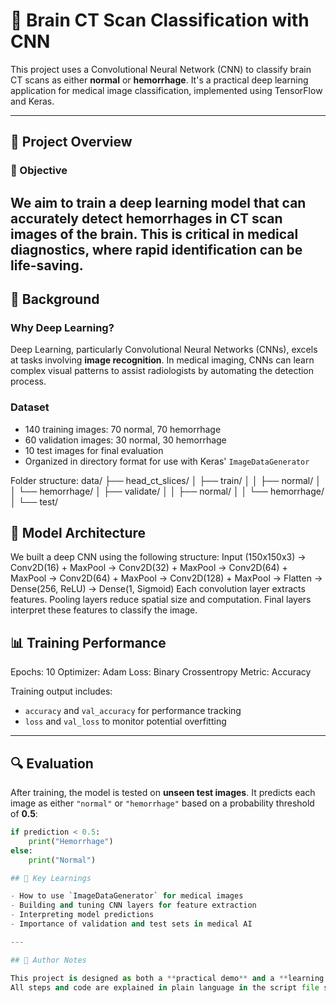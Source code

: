 # 🧠 Brain CT Scan Classification with CNN

This project uses a Convolutional Neural Network (CNN) to classify brain CT scans as either **normal** or **hemorrhage**. It's a practical deep learning application for medical image classification, implemented using TensorFlow and Keras.

---

## 🧾 Project Overview

### 🎯 Objective
We aim to train a deep learning model that can accurately detect hemorrhages in CT scan images of the brain. This is critical in medical diagnostics, where rapid identification can be life-saving.
---

## 🧠 Background

### Why Deep Learning?
Deep Learning, particularly Convolutional Neural Networks (CNNs), excels at tasks involving **image recognition**. In medical imaging, CNNs can learn complex visual patterns to assist radiologists by automating the detection process.

### Dataset
- 140 training images: 70 normal, 70 hemorrhage
- 60 validation images: 30 normal, 30 hemorrhage
- 10 test images for final evaluation
- Organized in directory format for use with Keras' `ImageDataGenerator`

Folder structure:
data/ ├── head_ct_slices/ │ ├── train/ │ │ ├── normal/ │ │ └── hemorrhage/ │ ├── validate/ │ │ ├── normal/ │ │ └── hemorrhage/ │ └── test/

## 🧬 Model Architecture

We built a deep CNN using the following structure:
Input (150x150x3)
→ Conv2D(16) + MaxPool
→ Conv2D(32) + MaxPool
→ Conv2D(64) + MaxPool
→ Conv2D(64) + MaxPool
→ Conv2D(128) + MaxPool
→ Flatten
→ Dense(256, ReLU)
→ Dense(1, Sigmoid)
Each convolution layer extracts features. Pooling layers reduce spatial size and computation. Final layers interpret these features to classify the image.

## 📊 Training Performance
Epochs: 10
Optimizer: Adam
Loss: Binary Crossentropy
Metric: Accuracy

Training output includes:
- `accuracy` and `val_accuracy` for performance tracking
- `loss` and `val_loss` to monitor potential overfitting

---

## 🔍 Evaluation

After training, the model is tested on **unseen test images**. It predicts each image as either `"normal"` or `"hemorrhage"` based on a probability threshold of **0.5**:

```python
if prediction < 0.5:
    print("Hemorrhage")
else:
    print("Normal")

## 📌 Key Learnings

- How to use `ImageDataGenerator` for medical images
- Building and tuning CNN layers for feature extraction
- Interpreting model predictions
- Importance of validation and test sets in medical AI

---

## 🧠 Author Notes

This project is designed as both a **practical demo** and a **learning tool**.  
All steps and code are explained in plain language in the script file so that learners can follow along.

